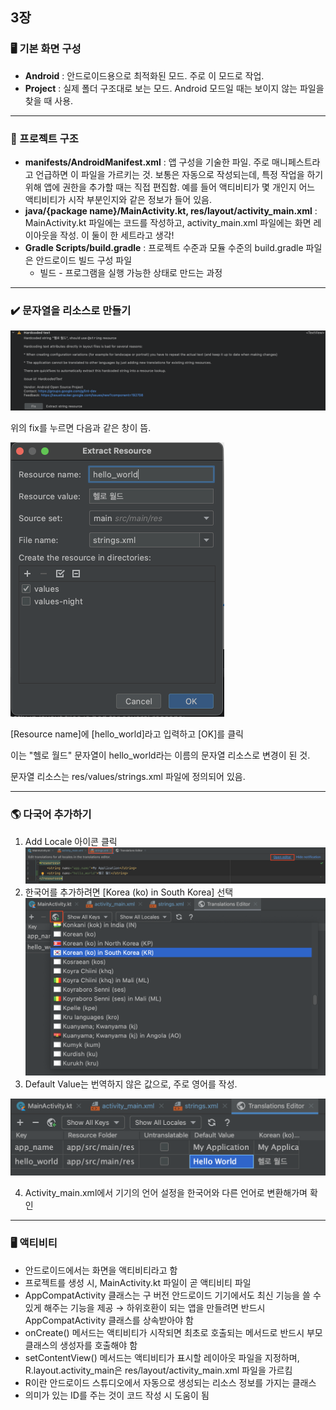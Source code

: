 ## 3장

### 🖥 기본 화면 구성 

* __Android__ : 안드로이드용으로 최적화된 모드. 주로 이 모드로 작업.
* __Project__ : 실제 폴더 구조대로 보는 모드. Android 모드일 때는 보이지 않는 파일을 찾을 때 사용.



---



### 📁 프로젝트 구조

* __manifests/AndroidManifest.xml__ : 앱 구성을 기술한 파일. 주로 매니페스트라고 언급하면 이 파일을 가르키는 것. 보통은 자동으로 작성되는데, 특정 작업을 하기 위해 앱에 권한을 추가할 때는 직접 편집함. 예를 들어 액티비티가 몇 개인지 어느 액티비티가 시작 부분인지와 같은 정보가 들어 있음.
* __java/{package name}/MainActivity.kt, res/layout/activity_main.xml__ : MainActivity.kt 파일에는 코드를 작성하고,  activity_main.xml 파일에는 화면 레이아웃을 작성. 이 둘이 한 세트라고 생각!
* __Gradle Scripts/build.gradle__ : 프로젝트 수준과 모듈 수준의 build.gradle 파일은 안드로이드 빌드 구성 파일
  * 빌드 - 프로그램을 실행 가능한 상태로 만드는 과정

---



### ✔️ 문자열을 리소스로 만들기

<img src="./images/ch03/fix_textview.png" style="zoom:50%;" />

위의 fix를 누르면 다음과 같은 창이 뜸.

<img src="./images/ch03/str_resource.png" style="zoom: 50%;" />

[Resource name]에 [hello_world]라고 입력하고 [OK]를 클릭

이는 "헬로 월드" 문자열이 hello_world라는 이름의 문자열 리소스로 변경이 된 것.

문자열 리소스는 res/values/strings.xml 파일에 정의되어 있음.

---

### 🌎 다국어 추가하기

1. Add Locale 아이콘 클릭<img src="./images/ch03/add_locale.png" alt="add_locale" style="zoom:50%;" />
2. 한국어를 추가하려면 [Korea (ko) in South Korea] 선택<img src="./images/ch03/add_korean.png" alt="add_korean" style="zoom:50%;" />
3. Default Value는 번역하지 않은 값으로, 주로 영어를 작성. 

<img src="./images/ch03/edit_korean.png" alt="edit_korean" style="zoom: 50%;" />

4. Activity_main.xml에서 기기의 언어 설정을 한국어와 다른 언어로 변환해가며 확인

---



### 🖥 액티비티

* 안드로이드에서는 화면을 액티비티라고 함
* 프로젝트를 생성 시, MainActivity.kt 파일이 곧 액티비티 파일
* AppCompatActivity 클래스는 구 버전 안드로이드 기기에서도 최신 기능을 쓸 수 있게 해주는 기능을 제공 → 하위호환이 되는 앱을 만들려면 반드시 AppCompatActivity 클래스를 상속받아야 함
* onCreate() 메서드는 액티비티가 시작되면 최초로 호출되는 메서드로 반드시 부모클래스의 생성자를 호출해야 함
* setContentView() 메서드는 액티비티가 표시할 레이아웃 파일을 지정하며, R.layout.activity_main은 res/layout/activity_main.xml 파일을 가르킴
* R이란 안드로이드 스튜디오에서 자동으로 생성되는 리소스 정보를 가지는 클래스
* 의미가 있는 ID를 주는 것이 코드 작성 시 도움이 됨

